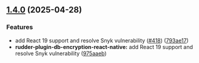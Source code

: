 ## [1.4.0](https://github.com/rudderlabs/rudder-sdk-react-native/compare/rudder-plugin-db-encryption-react-native@1.3.2...rudder-plugin-db-encryption-react-native@1.4.0) (2025-04-28)

### Features

- add React 19 support and resolve Snyk vulnerability ([#418](https://github.com/rudderlabs/rudder-sdk-react-native/issues/418)) ([793ae17](https://github.com/rudderlabs/rudder-sdk-react-native/commit/793ae17076d8f69404877eec07fea1b49c3ce304))
- **rudder-plugin-db-encryption-react-native:** add React 19 support and resolve Snyk vulnerability ([975aaeb](https://github.com/rudderlabs/rudder-sdk-react-native/commit/975aaeb75ca00645244168caf82e3afa2a8dde6f))
